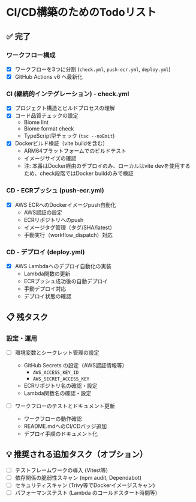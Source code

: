 # CI/CD構築のためのTodoリスト

## ✅ 完了

### ワークフロー構成
- [x] ワークフローを3つに分割 (`check.yml`, `push-ecr.yml`, `deploy.yml`)
- [x] GitHub Actions v6 へ最新化

### CI (継続的インテグレーション) - check.yml
- [x] プロジェクト構造とビルドプロセスの理解
- [x] コード品質チェックの設定
  - Biome lint
  - Biome format check
  - TypeScript型チェック (`tsc --noEmit`)
- [x] Dockerビルド検証（vite buildを含む）
  - ARM64プラットフォームでのビルドテスト
  - イメージサイズの確認
  - 注: 本番はDocker経由のデプロイのみ、ローカルはvite devを使用するため、check段階ではDocker buildのみで検証

### CD - ECRプッシュ (push-ecr.yml)
- [x] AWS ECRへのDockerイメージpush自動化
  - AWS認証の設定
  - ECRリポジトリへのpush
  - イメージタグ管理（タグ/SHA/latest）
  - 手動実行（workflow_dispatch）対応

### CD - デプロイ (deploy.yml)
- [x] AWS Lambdaへのデプロイ自動化の実装
  - Lambda関数の更新
  - ECRプッシュ成功後の自動デプロイ
  - 手動デプロイ対応
  - デプロイ状態の確認

## 📋 残タスク

### 設定・運用
- [ ] 環境変数とシークレット管理の設定
  - GitHub Secrets の設定（AWS認証情報等）
    - `AWS_ACCESS_KEY_ID`
    - `AWS_SECRET_ACCESS_KEY`
  - ECRリポジトリ名の確認・設定
  - Lambda関数名の確認・設定

- [ ] ワークフローのテストとドキュメント更新
  - ワークフローの動作確認
  - README.mdへのCI/CDバッジ追加
  - デプロイ手順のドキュメント化

## 💡 推奨される追加タスク（オプション）

- [ ] テストフレームワークの導入 (Vitest等)
- [ ] 依存関係の脆弱性スキャン (npm audit, Dependabot)
- [ ] セキュリティスキャン (Trivy等でDockerイメージスキャン)
- [ ] パフォーマンステスト (Lambda のコールドスタート時間等)
